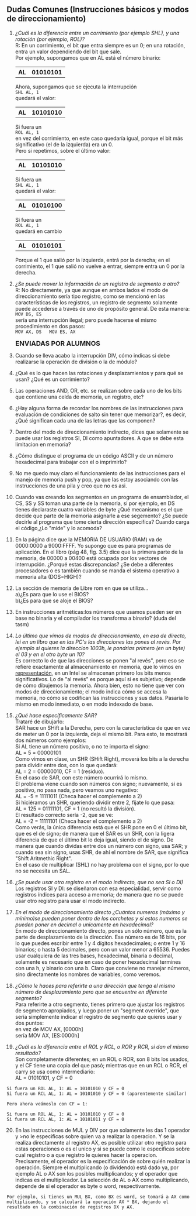 ## Dudas Comunes (Instrucciones básicos y modos de direccionamiento)

1.  _¿Cuál es la diferencia entre un corrimiento (por ejemplo SHL), y una rotación (por ejemplo, ROL)?_  
    R: En un corrimiento, el bit que entra siempre es un 0; en una rotación, entra un valor dependiendo del bit que sale.  
    Por ejemplo, supongamos que en AL está el número binario:

    <table>

    <tbody>

    <tr>

    <th>AL</th>

    <th>01010101</th>

    </tr>

    </tbody>

    </table>

    Ahora, supongamos que se ejecuta la interrupción  
    `SHL AL, 1`  
    quedará el valor:

    <table cellpadding="2">

    <tbody>

    <tr>

    <th>AL</th>

    <th>10101010</th>

    </tr>

    </tbody>

    </table>

    Si fuera un  
    `ROL AL, 1`  
    en vez del corrimiento, en este caso quedaría igual, porque el bit más significativo (el de la izquierda) era un 0.  
    Pero si repetimos, sobre el último valor:

    <table cellpadding="2">

    <tbody>

    <tr>

    <th>AL</th>

    <th>10101010</th>

    </tr>

    </tbody>

    </table>

    Si fuera un  
    `SHL AL, 1`  
    quedará el valor:

    <table cellpadding="2">

    <tbody>

    <tr>

    <th>AL</th>

    <th>01010100</th>

    </tr>

    </tbody>

    </table>

    Si fuera un  
    `ROL AL, 1`  
    quedará en cambio

    <table cellpadding="2">

    <tbody>

    <tr>

    <th>AL</th>

    <th>01010101</th>

    </tr>

    </tbody>

    </table>

    Porque el 1 que salió por la izquierda, entrá por la derecha; en el corrimiento, el 1 que salió no vuelve a entrar, siempre entra un 0 por la derecha.

2.  _¿Se puede mover la información de un registro de segmento a otro?_  
    R: No directamente, ya que aunque en ambos lados el modo de direccionamiento sería tipo registro, como se mencionó en las características de los registros, un registro de segmento solamente puede accederse a través de uno de propósito general. De esta manera:  
    `MOV DS, ES`  
    sería una interrupción ilegal; pero puede hacerse el mismo procedimiento en dos pasos:  
    `MOV AX, DS  
    MOV ES, AX`  

    **<font size="+1">ENVIADAS POR ALUMNOS</font>**  

3.  Cuando se lleva acabo la interrupción DIV, cómo indicas si debe realizarse la operación de división o la de módulo?
4.  ¿Qué es lo que hacen las rotaciones y desplazamientos y para qué se usan? ¿Qué es un corrimiento?
5.  Las operaciones AND, OR, etc. se realizan sobre cada uno de los bits que contiene una celda de memoria, un registro, etc?
6.  ¿Hay alguna forma de recordar los nombres de las instrucciones para evaluación de condiciones de salto sin tener que memorizar?, es decir, ¿Qué significan cada una de las letras que las componen?
7.  Dentro del modo de direccionamiento indirecto, dices que solamente se puede usar los registros SI, DI como apuntadores. A que se debe esta limitacion en memoria?
8.  ¿Cómo distingue el programa de un código ASCII y de un número hexadecimal para trabajar con el o imprimirlo?
9.  No me quedo muy claro el funcionamiento de las instrucciones para el manejo de memoria push y pop, ya que las estoy asociando con las instrucciones de una pila y creo que no es asi.
10.  Cuando vas creando los segmentos en un programa de ensamblador, el CS, SS y SS toman una parte de la memoria, si por ejemplo, en DS tienes declaraste cuatro variables de byte ¿Qué mecanismo es el que decide que parte de la memoria asignarle a ese segemento? ¿Se puede decirle al programa que tome cierta dirección específica? Cuando carga el código,¿Lo "mide" y lo acomoda?
11.  En la página dice que la MEMORIA DE USUARIO (RAM) va de 0000:0000 a 9000:FFFF. Yo supongo que es para programas de aplicación. En el libro (pág 48, fig. 3.5) dice que la primera parte de la memoria, de 00000 a 00400 está ocupada por los vectores de interrupción. ¿Porqué estas discrepancias? ¿Se debe a diferentes procesadores o es también cuando se manda el sistema operativo a memoria alta (DOS=HIGH)?
12.  La sección de memoria de Libre rom en que se utiliza...  
    a)¿Es para que lo use el BIOS?  
    b)¿Es para que se aloje el BIOS?
13.  En instrucciones aritméticas:los números que usamos pueden ser en base no binaria y el compilador los transforma a binario? (duda del tasm)
14.  _Lo último que vimos de modos de direccionamiento, en esa de directo, lei en un libro que en las PC's las direcciones las pones al revés. Por ejemplo si quieres la direccion 1003h, le pondrias primero (en un byte) el 03 y en el otro byte un 10?_  
    Es correcto lo de que las direcciones se ponen "al revés", pero eso se refiere exactamente al almacenamiento en memoria, que lo vimos en [representación](dudas02.md), en un Intel se almacenan primero los bits menos significativos. Lo de "al revés" es porque aquí sí es subjetivo; depende de cómo dibujemos la memoria. Ahora bien, esto no tiene que ver con modos de direccionamiento; el modo indica cómo se accesa la memoria, no cómo se codifican las instrucciones y sus datos. Pasaría lo mismo en modo inmediato, o en modo indexado de base.
15.  _¿Qué hace específicamente SAR?_  
    Trataré de dibujarlo:  
    SAR hace un SHift a la Derecha, pero con la característica de que en vez de meter un 0 por la izquierda, deja el mismo bit. Para esto, te mostrará dos números como ejemplos:  
    Si AL tiene un número positivo, o no te importa el signo:  
    AL = 5 = 00000101  
    Como vimos en clase, un SHR (SHift Right), moverá los bits a la derecha para dividir entre dos, con lo que quedará:  
    AL = 2 = 00000010, CF = 1 (residuo).  
    En el caso de SAR, con este número ocurrirá lo mismo.  
    El problema viene cuando son números con signo; nuevamente, si es positivo, no pasa nada, pero veamos uno negativo:  
    AL = -5 = 11111011 (Checa hacer el complemento a 2)  
    Si hiciéramos un SHR, queriendo dividir entre 2, fíjate lo que pasa:  
    AL = 125 = 01111101, CF = 1 (no resultó la división).  
    El resultado correcto sería -2, que se ve:  
    AL = -2 = 11111101 (Checa hacer el complemento a 2)  
    Como verás, la única diferencia está que el SHR pone en 0 el último bit, que es el de signo; de manera que el SAR es un SHR, con la ligera diferencia de que el último bit lo deja igual, siendo el de signo. De manera que cuando dividas entre dos un número con signo, usa SAR; y cuando sea sin signo, usas SHR, de ahí el nombre de SAR, que significa "Shift Aritmethic Right".  
    En el caso de multiplicar (SHL) no hay problema con el signo, por lo que no se necesita un SAL.
16.  _¿Se puede usar otro registro en el modo indirecto, que no sea SI o DI)_  
    Los registros SI y DI: se diseñaron con esa especialidad, servir como registros índices para acceso a memoria; de manera que no se puede usar otro registro para usar el modo indirecto.
17.  _En el modo de direccionamiento directo ¿Cuántos numeros (máximo y mínimo)se pueden poner dentro de los corchetes y si estos numeros se pueden poner en decimal o unicamente en hexadecimal?_  
    En modo de direccionamiento directo, pones un sólo número, que es la parte de desplazamiento de la dirección. Ese número es de 16 bits, por lo que puedes escribir entre 1 y 4 dígitos hexadecimales; o entre 1 y 16 binarios; o hasta 5 decimales, pero con un valor menor a 65536\. Puedes usar cualquiera de las tres bases, hexadecimal, binaria o decimal, solamente es necesario que en caso de poner hexadecimal termines con una h, y binario con una b. Claro que conviene no manejar números, sino directamente los nombres de variables, como veremos.
18.  _¿Cómo le haces para referirte a una dirección que tenga el mismo número de desplazamiento pero que se encuentre en diferente segmento?_  
    Para referirte a otro segmento, tienes primero que ajustar los registros de segmento apropiados, y luego poner un "segment override", que sería simplemente indicar el registro de segmento que quieres usar y dos puntos:  
    en vez de MOV AX, [0000h]  
    sería MOV AX, [ES:0000h]
19.  _¿Cuál es la diferencia entre el ROL y RCL, o ROR y RCR, si dan el mismo resultado?_  
    Son completamente diferentes; en un ROL o ROR, son 8 bits los usados, y el CF tiene una copia del que pasó; mientras que en un RCL o RCR, el carry se usa como intermediario:  
    AL = 01010101, y CF = 0  

    Si fuera un ROL AL, 1: AL = 10101010 y CF = 0  
    Si fuera un RCL AL, 1: AL = 10101010 y CF = 0 (aparentemente similar)  

    Pero ahora veámoslo con CF = 1:  

    Si fuera un ROL AL, 1: AL = 10101010 y CF = 0  
    Si fuera un RCL AL, 1: AL = 10101011 y CF = 0
20.  En las instrucciones de MUL y DIV por que solamente les das 1 operador y >no le especificas sobre quien va a realizar la operacion. Y se la realiza directamente al registro AX, es posible utilizar otro registro para estas operaciones o es el unico y si se puede como le especificas sobre cual registro o a que registro le quieres hacer la operacion.  
    Precisamente, el operador es la especificación de sobre quién realizar la operación. Siempre el multiplicando (o dividendo) está dado ya, por ejemplo AL o AX son los posibles multiplicandos; y el operador que indicas es el multiplicador. La selección de AL o AX como multiplicando, depende de si el operador es byte o word, respectivamente.  

    Por ejemplo, si tienes un MUL BX, como BX es word, se tomará a AX como multiplicando, y se calculará la operación AX * BX, dejando el resultado en la combinación de registros DX y AX.